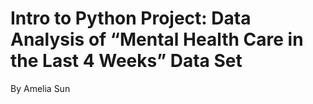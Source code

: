 # Intro to Python Project: Data Analysis of “Mental Health Care in the Last 4 Weeks” Data Set
By Amelia Sun
